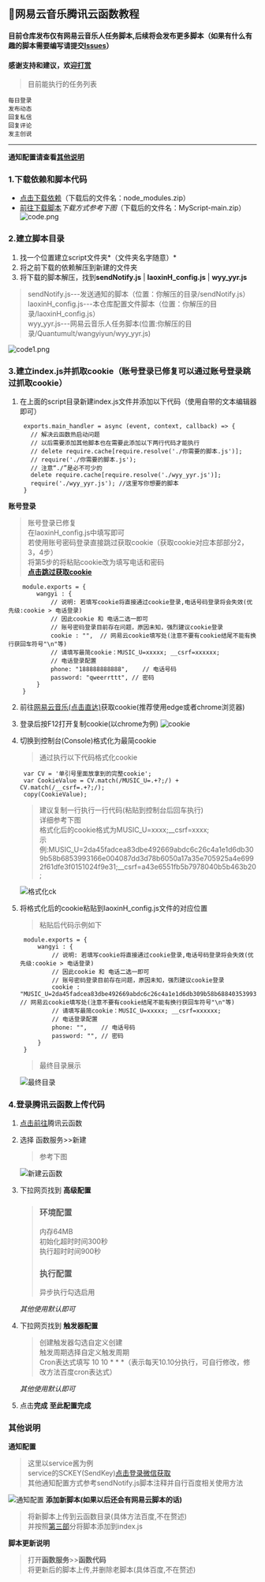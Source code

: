 ## 🎵网易云音乐腾讯云函数教程
#### 目前仓库发布仅有网易云音乐人任务脚本,后续将会发布更多脚本（如果有什么有趣的脚本需要编写请提交[Issues](https://github.com/laoxinH/MyScript/issues)）
#### 感谢支持和建议，欢迎[打赏](https://github.com/laoxinH/MyScript#赞赏码开发维护不易请赏杯茶水费)
>目前能执行的任务列表

	每日登录
	发布动态
	回复私信
	回复评论
	发主创说

----------
**通知配置请查看[其他说明](https://github.com/laoxinH/MyScript/blob/main/Quantumult/wangyiyun/wangyi.md#其他说明)**
### 1.下载依赖和脚本代码

	
- [点击下载依赖](https://github.com/laoxinH/MyScript/releases/download/node.js/node_modules.zip)（下载后的文件名：node_modules.zip）
- [前往下载脚本](https://github.com/laoxinH/MyScript)*下载方式参考下图*（下载后的文件名：MyScript-main.zip）
![code.png](https://github.com/laoxinH/MyScript/blob/main/Quantumult/wangyiyun/img/%E6%BA%90%E7%A0%81%E4%B8%8B%E8%BD%BD.png?raw=true)

### 2.建立脚本目录
1. 找一个位置建立script文件夹*（文件夹名字随意）*
2. 将之前下载的依赖解压到新建的文件夹
3. 将下载的脚本解压，找到**sendNotify.js** | **laoxinH_config.js** | **wyy_yyr.js**

> sendNotify.js---发送通知的脚本（位置：你解压的目录/sendNotify.js）<br>
> laoxinH_config.js---本仓库配置文件脚本（位置：你解压的目录/laoxinH_config.js）<br>
> wyy_yyr.js---网易云音乐人任务脚本(位置:你解压的目录/Quantumult/wangyiyun/wyy_yyr.js)<br>

![code1.png](https://github.com/laoxinH/MyScript/blob/main/Quantumult/wangyiyun/img/%E7%9B%AE%E5%BD%95%E5%B1%95%E7%A4%BA1.png?raw=true)
### 3.建立index.js并抓取cookie（账号登录已修复可以通过账号登录跳过抓取cookie）<a id="index"></a>

1. 在上面的script目录新建index.js文件并添加以下代码（使用自带的文本编辑器即可）

		exports.main_handler = async (event, context, callback) => {
		  // 解决云函数热启动问题
		  // 以后需要添加其他脚本也在需要此添加以下两行代码才能执行
		  // delete require.cache[require.resolve('./你需要的脚本.js')];
		  // require('./你需要的脚本.js'); 
		  // 注意“./”是必不可少的
		  delete require.cache[require.resolve('./wyy_yyr.js')];
		  require('./wyy_yyr.js'); //这里写你想要的脚本
		}
**账号登录**
> 账号登录已修复<br>
> 在laoxinH_config.js中填写即可<br>
> 若使用账号密码登录直接跳过获取cookie（获取cookie对应本部部分2，3，4步）<br>
> 将第5步的将粘贴cookie改为填写电话和密码<br>
**[点击跳过获取cookie](#zuizhong)**

		module.exports = {
		    wangyi : {
		        // 说明: 若填写cookie将直接通过cookie登录,电话号码登录将会失效(优先级:cookie > 电话登录)
		        // 因此cookie 和 电话二选一即可
		        // 账号密码登录目前存在问题，原因未知，强烈建议cookie登录
		        cookie : "",  // 网易云cookie填写处(注意不要有cookie结尾不能有换行获回车符号"\n"等)
		        // 请填写最简cookie：MUSIC_U=xxxxx; __csrf=xxxxxx;
		        // 电话登录配置
		        phone: "188888888888",    // 电话号码
		        password: "qweerrttt", // 密码
		    }
		}


2. 前往[网易云音乐(点击直达)](https://music.163.com)获取cookie(推荐使用edge或者chrome浏览器)
3. 登录后按F12打开复制cookie(以chrome为例)
![cookie](https://github.com/laoxinH/MyScript/blob/main/Quantumult/wangyiyun/img/%E5%A4%8D%E5%88%B6cookie.png?raw=true)
4. 切换到控制台(Console)格式化为最简cookie
	> 通过执行以下代码格式化cookie

		var CV = '单引号里面放拿到的完整cookie';
		var CookieValue = CV.match(/MUSIC_U=.+?;/) + CV.match(/__csrf=.+?;/);
		copy(CookieValue);

	> 建议复制一行执行一行代码(粘贴到控制台后回车执行)<br>
	> 详细参考下图<br>
	> 格式化后的cookie格式为MUSIC_U=xxxx;__csrf=xxxx;<br>
	> 示例:MUSIC_U=2da45fadcea83dbe492669abdc6c26c4a1e1d6db309b58b6853993166e004087dd3d78b6050a17a35e705925a4e6992f61dfe3f0151024f9e31;__csrf=a43e6551fb5b7978040b5b463b20;
	
	![格式化ck](https://github.com/laoxinH/MyScript/blob/main/Quantumult/wangyiyun/img/%E6%A0%BC%E5%BC%8F%E5%8C%96ck.png?raw=true)
5. 将格式化后的cookie粘贴到laoxinH_config.js文件的对应位置
	> 粘贴后代码示例如下
	
		module.exports = {
		    wangyi : {
		        // 说明: 若填写cookie将直接通过cookie登录,电话号码登录将会失效(优先级:cookie > 电话登录)
		        // 因此cookie 和 电话二选一即可
		        // 账号密码登录目前存在问题，原因未知，强烈建议cookie登录
		        cookie : "MUSIC_U=2da45fadcea83dbe492669abdc6c26c4a1e1d6db309b58b688403539931004087dd3d78b6050a17a35e705925a4e6992f61dfe3f0151024f9e31;__csrf=a43e6551fb5b7978040b5b463b20;",  // 网易云cookie填写处(注意不要有cookie结尾不能有换行获回车符号"\n"等)
		        // 请填写最简cookie：MUSIC_U=xxxxx; __csrf=xxxxxx;
		        // 电话登录配置
		        phone: "",    // 电话号码
		        password: "", // 密码
		    }
		}

	>最终目录展示 <a id="zuizhong"></a>
	
	![最终目录](https://github.com/laoxinH/MyScript/blob/main/Quantumult/wangyiyun/img/%E7%9B%AE%E5%BD%95%E5%B1%95%E7%A4%BA2.png?raw=true)

### 4.登录腾讯云函数上传代码
1. [点击前往](https://console.cloud.tencent.com/scf)腾讯云函数
2. 选择  函数服务>>新建
	> 参考下图
	
	![新建云函数](https://github.com/laoxinH/MyScript/blob/main/Quantumult/wangyiyun/img/%E6%96%B0%E5%BB%BA%E4%BA%91%E5%87%BD%E6%95%B01.png?raw=true)

3. 下拉网页找到 **高级配置**
	>  ### **环境配置** <br>
	>  内存64MB<br>
	>  初始化超时时间300秒<br>
	>  执行超时时间900秒<br>
	>  ### **执行配置**<br>
	>  异步执行勾选启用<br>
	
	*其他使用默认即可*

4. 下拉网页找到 **触发器配置**
	> 创建触发器勾选自定义创建<br>
	> 触发周期选择自定义触发周期<br>
	> Cron表达式填写 10 10 * * *（表示每天10.10分执行，可自行修改，修改方法百度cron表达式）<br>

	*其他使用默认即可*

5. 点击**完成**
**至此配置完成**
### 其他说明
**通知配置**
> 这里以service酱为例<br>
> service的SCKEY(SendKey)[点击登录微信获取](https://sct.ftqq.com/sendkey)<br>
> 其他通知配置方式参考sendNotify.js脚本注释并自行百度相关使用方法<br>

![通知配置](https://github.com/laoxinH/MyScript/blob/main/Quantumult/wangyiyun/img/%E9%80%9A%E7%9F%A5%E9%85%8D%E7%BD%AE.png?raw=true)
**添加新脚本(如果以后还会有网易云脚本的话)**

> 将新脚本上传到云函数目录(具体方法百度,不在赘述)<br>
> 并按照[第三部](#index)分将脚本添加到index.js<br>

**脚本更新说明**

> 打开**函数服务**>>**函数代码**<br>
> 将更新后的脚本上传,并删除老脚本(具体百度,不在赘述)
